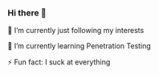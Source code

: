 ### Hi there 👋

🔭 I’m currently just following my interests

🌱 I’m currently learning Penetration Testing

⚡ Fun fact: I suck at everything
